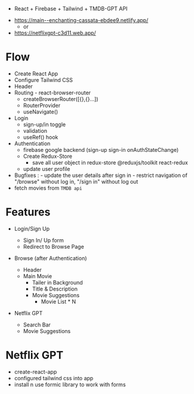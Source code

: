 * React + Firebase + Tailwind + TMDB-GPT API

- https://main--enchanting-cassata-ebdee9.netlify.app/
    -    or
- https://netflixgpt-c3d11.web.app/
# Flow
- Create React App
- Configure Tailwind CSS
- Header
- Routing - react-browser-router
    - createBrowserRouter([{},{}...])
    - RouterProvider
    - useNavigate()
- Login
  - sign-up/in toggle
  - validation
  - useRef() hook
- Authentication
  - firebase google backend (sign-up sign-in onAuthStateChange)
  - Create Redux-Store
    - save all user object in redux-store @reduxjs/toolkit react-redux
  - update user profile
- Bugfixes :
      - update the user details after sign in
      - restrict navigation of "/browse" without log in, "/sign in" without log out
- fetch movies from `TMDB api`


# Features

- Login/Sign Up
    - Sign In/ Up form
    - Redirect to Browse Page

- Browse (after Authentication)
    - Header
    - Main Movie
        - Tailer in Background
        - Title & Description
        - Movie Suggestions 
            - Movie List * N

- Netflix GPT
    - Search Bar
    - Movie Suggestions

# Netflix GPT

- create-react-app
- configured tailwind css into app
- install n use formic library to work with forms
